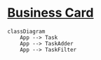 # [Business Card](https://codesandbox.io/p/sandbox/react-course-2-nwrjq8)

```mermaid
classDiagram
    App --> Task
    App --> TaskAdder
    App --> TaskFilter
```

